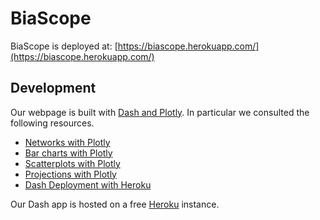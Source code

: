 # BiaScope

BiaScope is deployed at: [https://biascope.herokuapp.com/](https://biascope.herokuapp.com/)

## Development
Our webpage is built with [Dash and Plotly](https://dash.plotly.com/). In particular we consulted the following resources. 
* [Networks with Plotly](https://plotly.com/python/network-graphs/)
* [Bar charts with Plotly](https://plotly.com/python/bar-charts/)
* [Scatterplots with Plotly](https://plotly.com/python/line-and-scatter/)
* [Projections with Plotly](https://plotly.com/python/t-sne-and-umap-projections/)
* [Dash Deployment with Heroku](https://dash.plotly.com/deployment)

Our Dash app is hosted on a free [Heroku](http://heroku.com/) instance. 
